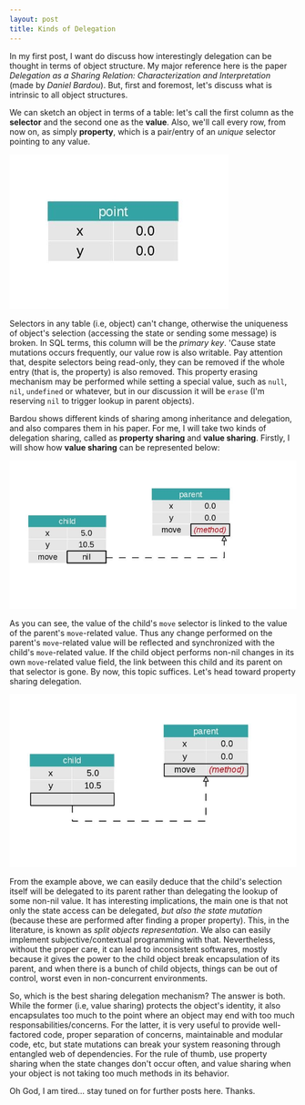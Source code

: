 ```yaml
---
layout: post
title: Kinds of Delegation
---
```


  In my first post, I want do discuss how interestingly delegation can be thought in terms of object structure. My major
reference here is the paper _Delegation as a Sharing Relation: Characterization and Interpretation_ (made by
_Daniel Bardou_). But, first and foremost, let's discuss what is intrinsic to all object structures.

  We can sketch an object in terms of a table: let's call the first column as the **selector** and the second one as
the **value**. Also, we'll call every row, from now on, as simply **property**, which is a pair/entry of an
_unique_ selector pointing to any value.

![Object structure](_posts/kinds-of-delegation-object-structure.jpg)

  Selectors in any table (i.e, object) can't change, otherwise the uniqueness of object's selection (accessing the
state or sending some message) is broken. In SQL terms, this column will be the _primary key_. 'Cause state mutations
occurs frequently, our value row is also writable. Pay attention that, despite selectors being read-only, they can be
removed if the whole entry (that is, the property) is also removed. This property erasing mechanism may be performed
while setting a special value, such as `null`, `nil`, `undefined` or whatever, but in our discussion it will be
`erase` (I'm reserving `nil` to trigger lookup in parent objects).

  Bardou shows different kinds of sharing among inheritance and delegation, and also compares them in his paper. For
me, I will take two kinds of delegation sharing, called as **property sharing** and **value sharing**. Firstly, I
will show how **value sharing** can be represented below:

![Value sharing delegation](_posts/kinds-of-delegation-value-delegation.jpg)

  As you can see, the value of the child's `move` selector is linked to the value of the parent's `move`-related
value. Thus any change performed on the parent's `move`-related value will be reflected and synchronized with the
child's `move`-related value. If the child object performs non-nil changes in its own `move`-related value field, the
link between this child and its parent on that selector is gone. By now, this topic suffices. Let's head toward
property sharing delegation.

![Property sharing delegation](_posts/kinds-of-delegation-property-delegation.jpg)

  From the example above, we can easily deduce that the child's selection itself will be delegated to its parent
rather than delegating the lookup of some non-nil value. It has interesting implications, the main one is that not
only the state access can be delegated, _but also the state mutation_ (because these are performed after finding a
proper property). This, in the literature, is known as _split objects representation_. We also can easily implement
subjective/contextual programming with that. Nevertheless, without the proper care, it can lead to inconsistent
softwares, mostly because it gives the power to the child object break encapsulation of its parent, and when there
is a bunch of child objects, things can be out of control, worst even in non-concurrent environments.

  So, which is the best sharing delegation mechanism? The answer is both. While the former (i.e, value sharing) protects
the object's identity, it also encapsulates too much to the point where an object may end with too much
responsabilities/concerns. For the latter, it is very useful to provide well-factored code, proper separation of
concerns, maintainable and modular code, etc, but state mutations can break your system reasoning through entangled
web of dependencies. For the rule of thumb, use property sharing when the state changes don't occur often, and value
sharing when your object is not taking too much methods in its behavior.

  Oh God, I am tired... stay tuned on for further posts here. Thanks.

